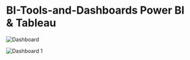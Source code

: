 # BI-Tools-and-Dashboards Power BI & Tableau
![Dashboard](https://user-images.githubusercontent.com/108416885/198528083-853e929e-3414-41c7-a616-2fc3feb12b8e.PNG)

![Dashboard 1](https://user-images.githubusercontent.com/108416885/198529994-917e9cbf-db28-4e0b-83c0-1faac0b2e0b5.png)
